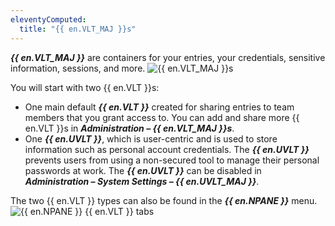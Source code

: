 ```yaml
---
eleventyComputed:
  title: "{{ en.VLT_MAJ }}s"
---
```

***{{ en.VLT_MAJ }}*** are containers for your entries, your credentials, sensitive information, sessions, and more.
![{{ en.VLT_MAJ }}s](https://cdnweb.devolutions.net/docs/docs_en_rdm_mac_RDMMac0020.png)

You will start with two {{ en.VLT }}s:

* One main default ***{{ en.VLT }}*** created for sharing entries to team members that you grant access to. You can add and share more {{ en.VLT }}s in ***Administration – {{ en.VLT_MAJ }}s***.
* One ***{{ en.UVLT }}***, which is user-centric and is used to store information such as personal account credentials. The ***{{ en.UVLT }}*** prevents users from using a non-secured tool to manage their personal passwords at work. The ***{{ en.UVLT }}*** can be disabled in ***Administration – System Settings – {{ en.UVLT_MAJ }}***.

The two {{ en.VLT }} types can also be found in the ***{{ en.NPANE }}*** menu.
![{{ en.NPANE }} {{ en.VLT }} tabs](https://cdnweb.devolutions.net/docs/docs_en_rdm_mac_RDMMac0021.png)
